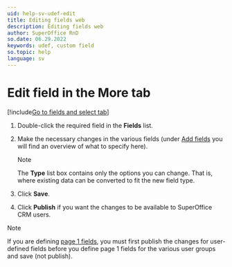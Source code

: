 ```yaml
---
uid: help-sv-udef-edit
title: Editing fields web
description: Editing fields web
author: SuperOffice RnD
so.date: 06.29.2022
keywords: udef, custom field
so.topic: help
language: sv
---
```


# Edit field in the More tab

[!include[Go to fields and select tab](includes/goto-fields.md)]

1. Double-click the required field in the **Fields** list.

1. Make the necessary changes in the various fields (under [Add fields][1] you will find an overview of what to specify here).

    > [!NOTE]
    > The **Type** list box contains only the options you can change. That is, where existing data can be converted to fit the new field type.

1. Click **Save**.

1. Click **Publish** if you want the changes to be available to SuperOffice CRM users.

> [!NOTE]
> If you are defining [page 1 fields][2], you must first publish the changes for user-defined fields before you define page 1 fields for the various user groups and save (not publish).

<!-- Referenced links -->
[1]: add.md
[2]: page-1-fields.md

<!-- Referenced images -->

